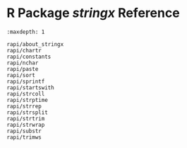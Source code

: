 R Package *stringx* Reference
=============================

```{toctree}
:maxdepth: 1

rapi/about_stringx
rapi/chartr
rapi/constants
rapi/nchar
rapi/paste
rapi/sort
rapi/sprintf
rapi/startswith
rapi/strcoll
rapi/strptime
rapi/strrep
rapi/strsplit
rapi/strtrim
rapi/strwrap
rapi/substr
rapi/trimws
```

